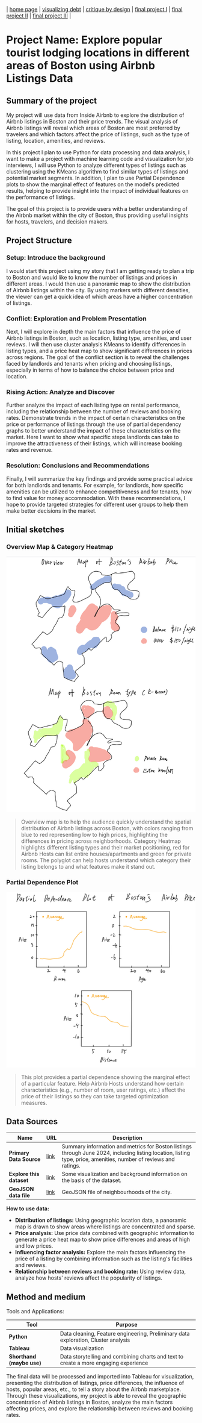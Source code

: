 | [home page](https://ray1208xxxx.github.io/Ray-Zeng-Portfolio/) | [visualizing debt](visualizing-government-debt) | [critique by design](critique-by-design) | [final project I](final-project-part-one) | [final project II](final-project-part-two) | [final project III](final-project-part-three) |

# Project Name: Explore popular tourist lodging locations in different areas of Boston using Airbnb Listings Data

## Summary of the project
My project will use data from Inside Airbnb to explore the distribution of Airbnb listings in Boston and their price trends. The visual analysis of Airbnb listings will reveal which areas of Boston are most preferred by travelers and which factors affect the price of listings, such as the type of listing, location, amenities, and reviews.

In this project I plan to use Python for data processing and data analysis, I want to make a project with machine learning code and visualization for job interviews, I will use Python to analyze different types of listings such as clustering using the KMeans algorithm to find similar types of listings and potential market segments. In addition, I plan to use Partial Dependence plots to show the marginal effect of features on the model's predicted results, helping to provide insight into the impact of individual features on the performance of listings.

The goal of this project is to provide users with a better understanding of the Airbnb market within the city of Boston, thus providing useful insights for hosts, travelers, and decision makers.

## Project Structure
### Setup: Introduce the background
I would start this project using my story that I am getting ready to plan a trip to Boston and would like to know the number of listings and prices in different areas. I would then use a panoramic map to show the distribution of Airbnb listings within the city. By using markers with different densities, the viewer can get a quick idea of which areas have a higher concentration of listings.

### Conflict: Exploration and Problem Presentation
Next, I will explore in depth the main factors that influence the price of Airbnb listings in Boston, such as location, listing type, amenities, and user reviews. I will then use cluster analysis KMeans to identify differences in listing types, and a price heat map to show significant differences in prices across regions. The goal of the conflict section is to reveal the challenges faced by landlords and tenants when pricing and choosing listings, especially in terms of how to balance the choice between price and location.

### Rising Action: Analyze and Discover 
Further analyze the impact of each listing type on rental performance, including the relationship between the number of reviews and booking rates. Demonstrate trends in the impact of certain characteristics on the price or performance of listings through the use of partial dependency graphs to better understand the impact of these characteristics on the market. Here I want to show what specific steps landlords can take to improve the attractiveness of their listings, which will increase booking rates and revenue.

### Resolution: Conclusions and Recommendations
Finally, I will summarize the key findings and provide some practical advice for both landlords and tenants. For example, for landlords, how specific amenities can be utilized to enhance competitiveness and for tenants, how to find value for money accommodation. With these recommendations, I hope to provide targeted strategies for different user groups to help them make better decisions in the market.

## Initial sketches
### Overview Map & Category Heatmap
![Map Visualization](https://github.com/Ray1208xxxx/Ray-Zeng-Portfolio/blob/main/Map.jpeg)
> Overview map is to help the audience quickly understand the spatial distribution of Airbnb listings across Boston, with colors ranging from blue to red representing low to high prices, highlighting the differences in pricing across neighborhoods.
> Category Heatmap highlights different listing types and their market positioning, red for Airbnb Hosts can list entire houses/apartments and green for private rooms. The polyglot can help hosts understand which category their listing belongs to and what features make it stand out.

### Partial Dependence Plot
![Price Distribution](https://github.com/Ray1208xxxx/Ray-Zeng-Portfolio/blob/main/PD.jpeg)
> This plot provides a partial dependence showing the marginal effect of a particular feature. Help Airbnb Hosts understand how certain characteristics (e.g., number of room, user ratings, etc.) affect the price of their listings so they can take targeted optimization measures.


## Data Sources
| Name                 | URL                                                                                 | Description                                                                                             |
|----------------------|-------------------------------------------------------------------------------------|---------------------------------------------------------------------------------------------------------|
| **Primary Data Source**  | [link](https://data.insideairbnb.com/united-states/ma/boston/2024-06-22/visualisations/listings.csv)  | Summary information and metrics for Boston listings through June 2024, including listing location, listing type, price, amenities, number of reviews and ratings. |
| **Explore this dataset** | [link](https://insideairbnb.com/boston/)                                         | Some visualization and background information on the basis of the dataset.                             |
| **GeoJSON data file**    | [link](https://data.insideairbnb.com/united-states/ma/boston/2024-06-22/visualisations/neighbourhoods.geojson) | GeoJSON file of neighbourhoods of the city.                                                            |

**How to use data:**
 - **Distribution of listings:** Using geographic location data, a panoramic map is drawn to show areas where listings are concentrated and sparse.
 - **Price analysis:** Use price data combined with geographic information to generate a price heat map to show price differences and areas of high and low prices.
 - **Influencing factor analysis:** Explore the main factors influencing the price of a listing by combining information such as the listing's facilities and reviews.
 - **Relationship between reviews and booking rate:** Using review data, analyze how hosts' reviews affect the popularity of listings.


## Method and medium
Tools and Applications:

| Tool                     | Purpose                                                                                    |
|--------------------------|--------------------------------------------------------------------------------------------|
| **Python**               | Data cleaning, Feature engineering, Preliminary data exploration, Cluster analysis         |
| **Tableau**              | Data visualization                                                                         |
| **Shorthand (maybe use)**| Data storytelling and combining charts and text to create a more engaging experience       |

The final data will be processed and imported into Tableau for visualization, presenting the distribution of listings, price differences, the influence of hosts, popular areas, etc., to tell a story about the Airbnb marketplace. Through these visualizations, my project is able to reveal the geographic concentration of Airbnb listings in Boston, analyze the main factors affecting prices, and explore the relationship between reviews and booking rates.
